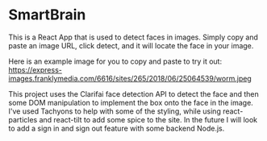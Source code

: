 <h1>SmartBrain</h1>

This is a React App that is used to detect faces in images. Simply copy and paste an image URL, click detect, and it will locate the face in your image.

Here is an example image for you to copy and paste to try it out: https://express-images.franklymedia.com/6616/sites/265/2018/06/25064539/worm.jpeg

This project uses the Clarifai face detection API to detect the face and then some DOM manipulation to implement the box onto the face in the image. I've used Tachyons to help with some of the styling, while using react-particles and react-tilt to add some spice to the site. In the future I will look to add a sign in and sign out feature with some backend Node.js.
